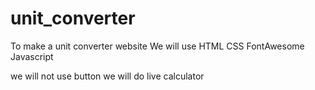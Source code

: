 # unit_converter
To make a unit converter website 
We will use 
 HTML
 CSS
 FontAwesome
 Javascript

 we will not use button 
 we will do live calculator
 

